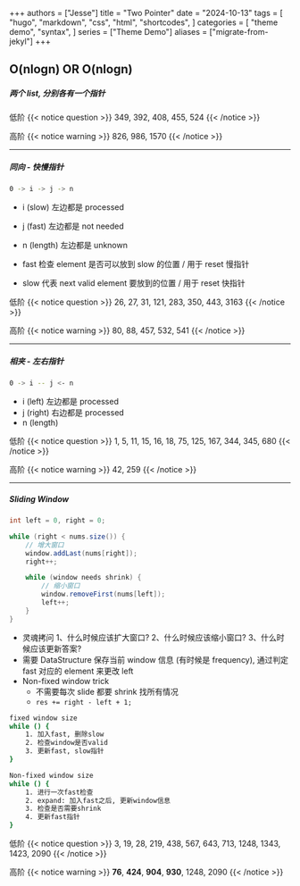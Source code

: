 +++
authors = ["Jesse"]
title = "Two Pointer"
date = "2024-10-13"
tags = [
    "hugo",
    "markdown",
    "css",
    "html",
    "shortcodes",
]
categories = [
    "theme demo",
    "syntax",
]
series = ["Theme Demo"]
aliases = ["migrate-from-jekyl"]
+++

## O(nlogn) OR O(nlogn)

##### 两个 list, 分别各有一个指针

低阶
{{< notice question >}}
349, 392, 408, 455, 524
{{< /notice >}}

高阶
{{< notice warning >}}
826, 986, 1570
{{< /notice >}}

---

##### 同向 - 快慢指针

```bash
0 -> i -> j -> n
```

- i (slow) 左边都是 processed
- j (fast) 左边都是 not needed
- n (length) 左边都是 unknown

- fast 检查 element 是否可以放到 slow 的位置 / 用于 reset 慢指针
- slow 代表 next valid element 要放到的位置 / 用于 reset 快指针

低阶
{{< notice question >}}
26, 27, 31, 121, 283, 350, 443, 3163
{{< /notice >}}

高阶
{{< notice warning >}}
80, 88, 457, 532, 541
{{< /notice >}}

---

##### 相夹 - 左右指针

```bash
0 -> i -- j <- n
```

- i (left) 左边都是 processed
- j (right) 右边都是 processed
- n (length)

低阶
{{< notice question >}}
1, 5, 11, 15, 16, 18, 75, 125, 167, 344, 345, 680
{{< /notice >}}

高阶
{{< notice warning >}}
42, 259
{{< /notice >}}

---

##### Sliding Window

```JAVA
int left = 0, right = 0;

while (right < nums.size()) {
    // 增大窗口
    window.addLast(nums[right]);
    right++;

    while (window needs shrink) {
        // 缩小窗口
        window.removeFirst(nums[left]);
        left++;
    }
}
```

- 灵魂拷问
  1、什么时候应该扩大窗口?
  2、什么时候应该缩小窗口?
  3、什么时候应该更新答案?
- 需要 DataStructure 保存当前 window 信息 (有时候是 frequency), 通过判定 fast 对应的 element 来更改 left
- Non-fixed window trick
  - 不需要每次 slide 都要 shrink 找所有情况
  - `res += right - left + 1;`

```bash
fixed window size
while () {
	1. 加入fast, 删除slow
	2. 检查window是否valid
	3. 更新fast, slow指针
}
```

```bash
Non-fixed window size
while () {
	1. 进行一次fast检查
	2. expand: 加入fast之后, 更新window信息
	3. 检查是否需要shrink
	4. 更新fast指针
}
```

低阶
{{< notice question >}}
3, 19, 28, 219, 438, 567, 643, 713, 1248, 1343, 1423, 2090
{{< /notice >}}

高阶
{{< notice warning >}}
**76**, **424**, **904**, **930**, 1248, 2090
{{< /notice >}}
